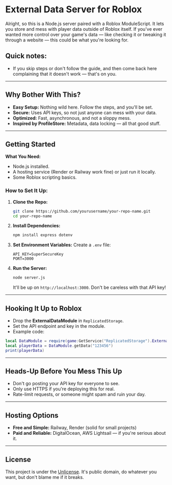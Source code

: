 # External Data Server for Roblox

Alright, so this is a Node.js server paired with a Roblox ModuleScript. It lets you store and mess with player data outside of Roblox itself. If you've ever wanted more control over your game's data — like checking it or tweaking it through a website — this could be what you're looking for.

## Quick notes:
- If you skip steps or don't follow the guide, and then come back here complaining that it doesn't work — that's on you.

---

## Why Bother With This?
- **Easy Setup:** Nothing wild here. Follow the steps, and you'll be set.
- **Secure:** Uses API keys, so not just anyone can mess with your data.
- **Optimized:** Fast, asynchronous, and not a sloppy mess.
- **Inspired by ProfileStore:** Metadata, data locking — all that good stuff.

---

## Getting Started
**What You Need:**
- Node.js installed.
- A hosting service (Render or Railway work fine) or just run it locally.
- Some Roblox scripting basics.

### How to Set It Up:
1. **Clone the Repo:**
   ```bash
   git clone https://github.com/yourusername/your-repo-name.git
   cd your-repo-name
   ```
2. **Install Dependencies:**
   ```bash
   npm install express dotenv
   ```
3. **Set Environment Variables:** Create a `.env` file:
   ```env
   API_KEY=SuperSecureKey
   PORT=3000
   ```
4. **Run the Server:**
   ```bash
   node server.js
   ```
   It'll be up on `http://localhost:3000`. Don't be careless with that API key!

---

## Hooking It Up to Roblox
- Drop the **ExternalDataModule** in `ReplicatedStorage`.
- Set the API endpoint and key in the module.
- Example code:

```lua
local DataModule = require(game:GetService("ReplicatedStorage").ExternalDataModule)
local playerData = DataModule.getData("123456")
print(playerData)
```

---

## Heads-Up Before You Mess This Up
- Don't go posting your API key for everyone to see.
- Only use HTTPS if you're deploying this for real.
- Rate-limit requests, or someone might spam and ruin your day.

---

## Hosting Options
- **Free and Simple:** Railway, Render (solid for small projects)
- **Paid and Reliable:** DigitalOcean, AWS Lightsail — if you're serious about it.

---

## License
This project is under the [Unlicense](https://unlicense.org/). It's public domain, do whatever you want, but don't blame me if it breaks.

